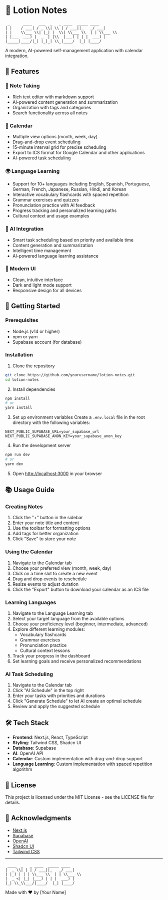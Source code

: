 # 🧴 Lotion Notes

```
 _      ____   ___  _   _ ____  _____ ____  
| |    / ___| / _ \\| \\ | / ___||_   _/ ___| 
| |    \\___ \\| |_| |  \\| \\___ \\  | | \\___ \\ 
| |___  ___) |  _  | |\\  |___) | | |  ___) |
|_____|____/|_| |_|_| \\_|____/  |_| |____/ 
```

A modern, AI-powered self-management application with calendar integration.

## 🌟 Features

### 📝 Note Taking
- Rich text editor with markdown support
- AI-powered content generation and summarization
- Organization with tags and categories
- Search functionality across all notes

### 📅 Calendar
- Multiple view options (month, week, day)
- Drag-and-drop event scheduling
- 15-minute interval grid for precise scheduling
- Export to ICS format for Google Calendar and other applications
- AI-powered task scheduling

### 🌍 Language Learning
- Support for 10+ languages including English, Spanish, Portuguese, German, French, Japanese, Russian, Hindi, and Korean
- Interactive vocabulary flashcards with spaced repetition
- Grammar exercises and quizzes
- Pronunciation practice with AI feedback
- Progress tracking and personalized learning paths
- Cultural context and usage examples

### 🤖 AI Integration
- Smart task scheduling based on priority and available time
- Content generation and summarization
- Intelligent time management
- AI-powered language learning assistance

### 🎨 Modern UI
- Clean, intuitive interface
- Dark and light mode support
- Responsive design for all devices

## 🚀 Getting Started

### Prerequisites
- Node.js (v14 or higher)
- npm or yarn
- Supabase account (for database)

### Installation

1. Clone the repository
```bash
git clone https://github.com/yourusername/lotion-notes.git
cd lotion-notes
```

2. Install dependencies
```bash
npm install
# or
yarn install
```

3. Set up environment variables
Create a `.env.local` file in the root directory with the following variables:
```
NEXT_PUBLIC_SUPABASE_URL=your_supabase_url
NEXT_PUBLIC_SUPABASE_ANON_KEY=your_supabase_anon_key
```

4. Run the development server
```bash
npm run dev
# or
yarn dev
```

5. Open [http://localhost:3000](http://localhost:3000) in your browser

## 📚 Usage Guide

### Creating Notes
1. Click the "+" button in the sidebar
2. Enter your note title and content
3. Use the toolbar for formatting options
4. Add tags for better organization
5. Click "Save" to store your note

### Using the Calendar
1. Navigate to the Calendar tab
2. Choose your preferred view (month, week, day)
3. Click on a time slot to create a new event
4. Drag and drop events to reschedule
5. Resize events to adjust duration
6. Click the "Export" button to download your calendar as an ICS file

### Learning Languages
1. Navigate to the Language Learning tab
2. Select your target language from the available options
3. Choose your proficiency level (beginner, intermediate, advanced)
4. Explore different learning modules:
   - Vocabulary flashcards
   - Grammar exercises
   - Pronunciation practice
   - Cultural context lessons
5. Track your progress in the dashboard
6. Set learning goals and receive personalized recommendations

### AI Task Scheduling
1. Navigate to the Calendar tab
2. Click "AI Schedule" in the top right
3. Enter your tasks with priorities and durations
4. Click "Generate Schedule" to let AI create an optimal schedule
5. Review and apply the suggested schedule

## 🛠️ Tech Stack

- **Frontend**: Next.js, React, TypeScript
- **Styling**: Tailwind CSS, Shadcn UI
- **Database**: Supabase
- **AI**: OpenAI API
- **Calendar**: Custom implementation with drag-and-drop support
- **Language Learning**: Custom implementation with spaced repetition algorithm

## 📄 License

This project is licensed under the MIT License - see the LICENSE file for details.

## 🙏 Acknowledgments

- [Next.js](https://nextjs.org/)
- [Supabase](https://supabase.io/)
- [OpenAI](https://openai.com/)
- [Shadcn UI](https://ui.shadcn.com/)
- [Tailwind CSS](https://tailwindcss.com/)

---

```
 ____  _   _ ____  _____ ____  
|  _ \\| | | / ___||_   _/ ___| 
| |_) | | | \\___ \\  | | \\___ \\ 
|  _ <| |_| |___) | | |  ___) |
|_| \\_\\___/|____/  |_| |____/ 
```

Made with ❤️ by [Your Name] 